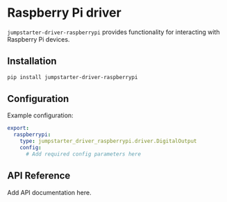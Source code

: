 # Raspberry Pi driver

`jumpstarter-driver-raspberrypi` provides functionality for interacting with Raspberry Pi devices.

## Installation

```bash
pip install jumpstarter-driver-raspberrypi
```

## Configuration

Example configuration:

```yaml
export:
  raspberrypi:
    type: jumpstarter_driver_raspberrypi.driver.DigitalOutput
    config:
      # Add required config parameters here
```

## API Reference

Add API documentation here.
